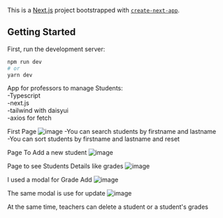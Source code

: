 This is a [Next.js](https://nextjs.org/) project bootstrapped with [`create-next-app`](https://github.com/vercel/next.js/tree/canary/packages/create-next-app).

## Getting Started

First, run the development server:

```bash
npm run dev
# or
yarn dev
```

App for professors to manage Students:</br>
-Typescript </br>
-next.js</br>
-tailwind with daisyui</br>
-axios for fetch

First Page 
![image](https://user-images.githubusercontent.com/96986369/212467524-473505d1-6ce4-45ab-a20b-f53510d66bc2.png)
-You can search students by firstname and lastname</br>
-You can sort students by firstname and lastname and reset</br>

Page To Add a new student 
![image](https://user-images.githubusercontent.com/96986369/212468119-44af9775-7aa5-4f0f-8968-c8a429b261f4.png)


Page to see Students Details like grades 
![image](https://user-images.githubusercontent.com/96986369/212468208-be602c7c-eff5-4912-af5d-d35e45a13a92.png)


I used a modal for Grade Add
![image](https://user-images.githubusercontent.com/96986369/212467787-94a2d848-ab64-4b24-8bc7-13ce8c7bd4d3.png)

The same modal is use for update
![image](https://user-images.githubusercontent.com/96986369/212467801-f516bfd9-235b-411c-9f15-f6610110826f.png)

At the same time, teachers can delete a student or a student's grades

